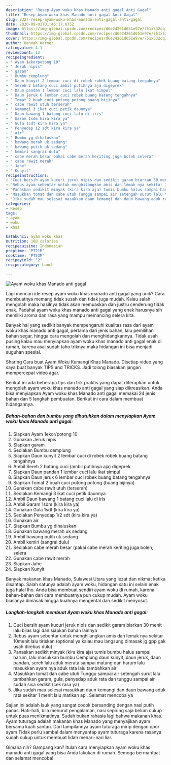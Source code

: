 ```yaml
---
description: "Resep Ayam woku khas Manado anti gagal Anti Gagal"
title: "Resep Ayam woku khas Manado anti gagal Anti Gagal"
slug: 2327-resep-ayam-woku-khas-manado-anti-gagal-anti-gagal
date: 2020-09-01T01:46:17.875Z
image: https://img-global.cpcdn.com/recipes/d6e24261d651e97e/751x532cq70/ayam-woku-khas-manado-anti-gagal-foto-resep-utama.jpg
thumbnail: https://img-global.cpcdn.com/recipes/d6e24261d651e97e/751x532cq70/ayam-woku-khas-manado-anti-gagal-foto-resep-utama.jpg
cover: https://img-global.cpcdn.com/recipes/d6e24261d651e97e/751x532cq70/ayam-woku-khas-manado-anti-gagal-foto-resep-utama.jpg
author: Hannah Warner
ratingvalue: 4.1
reviewcount: 13
recipeingredient:
- " Ayam 1ekorpotong 10"
- " Jeruk nipis"
- " garam"
- " Bumbu cemplung"
- " Daun kunyit 2 lembar cuci di robek robek buang batang tengahnya"
- " Sereh 2 batang cuci ambil putihnya aja digeprek"
- " Daun pandan 1 lembar cuci lalu ikat simpul"
- " Daun jeruk 6 lembar cuci robek buang batang tengahnya"
- " Tomat 2 buah cuci potong potong buang bijinya"
- " cabe rawit utuh terserah"
- " Kemangi 3 ikat cuci petik daunnya"
- " Daun bawang 1 batang cuci lalu di iris"
- " Garam 1sdm kira kira ya"
- " Gula 1sdt kira kira ya"
- " Penyedap 12 sdt kira kira ya"
- " air"
- " Bumbu yg dihaluskan"
- " bawang merah uk sedang"
- " bawang putih uk sedang"
- " kemiri sangrai dulu"
- " cabe merah besar pakai cabe merah keriting juga boleh selera"
- " cabe rawit merah"
- " Jahe"
- " Kunyit"
recipeinstructions:
- "Cuci bersih ayam kucuri jeruk nipis dan sedikit garam biarkan 30 menit lalu bilas lagi dan siapkan bahan lainnya"
- "Rebus ayam sebentar untuk menghilangkan amis dan lemak nya sekitar 10menit lalu tiriskan (optional ya kalau mau langsung dimasak jg gpp gak usah direbus dulu)"
- "Panaskan sedikit minyak (kira kira aja) tumis bumbu halus sampai harum, lalu masukkan bumbu Cemplung daun kunyit, daun jeruk, daun pandan, sereh lalu aduk merata sampai matang dan harum lalu masukkan ayam nya aduk rata lalu tambahkan air"
- "Masukkan tomat dan cabe utuh Tunggu sampai air setengah surut lalu tambahkan garam, gula, penyedap aduk rata dan tunggu sampai air sudah sisa sedikit (cek rasa ya)"
- "Jika sudah mau selesai masukkan daun kemangi dan daun bawang aduk rata sekitar 1 menit lalu matikan api. Selamat mencoba ya"
categories:
- Resep
tags:
- ayam
- woku
- khas

katakunci: ayam woku khas 
nutrition: 188 calories
recipecuisine: Indonesian
preptime: "PT21M"
cooktime: "PT53M"
recipeyield: "2"
recipecategory: Lunch

---
```



![Ayam woku khas Manado anti gagal](https://img-global.cpcdn.com/recipes/d6e24261d651e97e/751x532cq70/ayam-woku-khas-manado-anti-gagal-foto-resep-utama.jpg)

Lagi mencari ide resep ayam woku khas manado anti gagal yang unik? Cara membuatnya memang tidak susah dan tidak juga mudah. Kalau salah mengolah maka hasilnya tidak akan memuaskan dan justru cenderung tidak enak. Padahal ayam woku khas manado anti gagal yang enak harusnya sih memiliki aroma dan rasa yang mampu memancing selera kita.

Banyak hal yang sedikit banyak mempengaruhi kualitas rasa dari ayam woku khas manado anti gagal, pertama dari jenis bahan, lalu pemilihan bahan segar, hingga cara mengolah dan menghidangkannya. Tidak usah pusing kalau mau menyiapkan ayam woku khas manado anti gagal enak di rumah, karena asal sudah tahu triknya maka hidangan ini bisa menjadi suguhan spesial.

Sharing Cara buat Ayam Woku Kemangi Khas Manado. Disetiap video yang saya buat banyak TIPS and TRICKS. Jadi tolong biasakan jangan mempercepat video agar.


Berikut ini ada beberapa tips dan trik praktis yang dapat diterapkan untuk mengolah ayam woku khas manado anti gagal yang siap dikreasikan. Anda bisa menyiapkan Ayam woku khas Manado anti gagal memakai 24 jenis bahan dan 5 langkah pembuatan. Berikut ini cara dalam membuat hidangannya.

<!--inarticleads1-->

##### Bahan-bahan dan bumbu yang dibutuhkan dalam menyiapkan Ayam woku khas Manado anti gagal:

1. Siapkan  Ayam 1ekor/potong 10
1. Gunakan  Jeruk nipis
1. Siapkan  garam
1. Sediakan  Bumbu cemplung
1. Siapkan  Daun kunyit 2 lembar cuci di robek robek buang batang tengahnya
1. Ambil  Sereh 2 batang cuci (ambil putihnya aja) digeprek
1. Siapkan  Daun pandan 1 lembar cuci lalu ikat simpul
1. Siapkan  Daun jeruk 6 lembar cuci robek buang batang tengahnya
1. Siapkan  Tomat 2 buah cuci potong potong (buang bijinya)
1. Gunakan  cabe rawit utuh (terserah)
1. Sediakan  Kemangi 3 ikat cuci petik daunnya
1. Ambil  Daun bawang 1 batang cuci lalu di iris
1. Ambil  Garam 1sdm (kira kira ya)
1. Gunakan  Gula 1sdt (kira kira ya)
1. Sediakan  Penyedap 1/2 sdt (kira kira ya)
1. Gunakan  air
1. Siapkan  Bumbu yg dihaluskan
1. Gunakan  bawang merah uk sedang
1. Ambil  bawang putih uk sedang
1. Ambil  kemiri (sangrai dulu)
1. Sediakan  cabe merah besar (pakai cabe merah keriting juga boleh, selera
1. Gunakan  cabe rawit merah
1. Siapkan  Jahe
1. Siapkan  Kunyit


Banyak makanan khas Manado, Sulawesi Utara yang lezat dan nikmat ketika disantap. Salah satunya adalah ayam woku, hidangan satu ini selain enak juga halal lho. Anda bisa membuat sendiri ayam woku di rumah, karena bahan-bahan dan cara membuatnya pun cukup mudah. Ayam woku biasanya dimasak hingga kuahnya mengental dan sedikit menyusut. 

<!--inarticleads2-->

##### Langkah-langkah membuat Ayam woku khas Manado anti gagal:

1. Cuci bersih ayam kucuri jeruk nipis dan sedikit garam biarkan 30 menit lalu bilas lagi dan siapkan bahan lainnya
1. Rebus ayam sebentar untuk menghilangkan amis dan lemak nya sekitar 10menit lalu tiriskan (optional ya kalau mau langsung dimasak jg gpp gak usah direbus dulu)
1. Panaskan sedikit minyak (kira kira aja) tumis bumbu halus sampai harum, lalu masukkan bumbu Cemplung daun kunyit, daun jeruk, daun pandan, sereh lalu aduk merata sampai matang dan harum lalu masukkan ayam nya aduk rata lalu tambahkan air
1. Masukkan tomat dan cabe utuh Tunggu sampai air setengah surut lalu tambahkan garam, gula, penyedap aduk rata dan tunggu sampai air sudah sisa sedikit (cek rasa ya)
1. Jika sudah mau selesai masukkan daun kemangi dan daun bawang aduk rata sekitar 1 menit lalu matikan api. Selamat mencoba ya


Sajian ini adalah lauk yang sangat cocok bersanding dengan nasi putih panas. Hati-hati, bila menurut pengalaman, nasi sepiring saja belum cukup untuk puas menikmatinya. Sudah bukan rahasia lagi bahwa makanan khas. Ayam tuturaga adalah makanan khas Manado yang menyajikan ayam bersama kuah santan. Dari tampilannya ayam tuturaga mirip dengan opor ayam Tidak perlu sambal dalam menyantap ayam tuturaga karena rasanya sudah cukup untuk membuat lidah menari-nari liar. 

Gimana nih? Gampang kan? Itulah cara menyiapkan ayam woku khas manado anti gagal yang bisa Anda lakukan di rumah. Semoga bermanfaat dan selamat mencoba!
